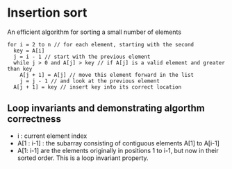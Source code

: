 # Insertion sort
An efficient algorithm for sorting a small number of elements

```
for i = 2 to n // for each element, starting with the second
  key = A[i]
  j = i - 1 // start with the previous element
  while j > 0 and A[j] > key // if A[j] is a valid element and greater than key
    A[j + 1] = A[j] // move this element forward in the list
    j = j - 1 // and look at the previous element
  A[j + 1] = key // insert key into its correct location
```

## Loop invariants and demonstrating algorthm correctness
- i : current element index
- A[1 : i-1] : the subarray consisting of contiguous elements A[1] to A[i-1]
- A[1: i-1] are the elements originally in positions 1 to i-1, but now in their sorted order. This is a loop invariant property.

